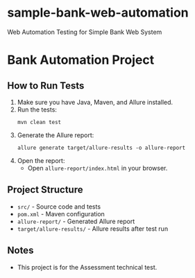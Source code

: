# sample-bank-web-automation
Web Automation Testing for Simple Bank Web System

# Bank Automation Project

## How to Run Tests

1. Make sure you have Java, Maven, and Allure installed.
2. Run the tests:
   ```
   mvn clean test
   ```
3. Generate the Allure report:
   ```
   allure generate target/allure-results -o allure-report
   ```
4. Open the report:
   - Open `allure-report/index.html` in your browser.

## Project Structure

- `src/` - Source code and tests
- `pom.xml` - Maven configuration
- `allure-report/` - Generated Allure report
- `target/allure-results/` - Allure results after test run

## Notes

- This project is for the Assessment technical test.